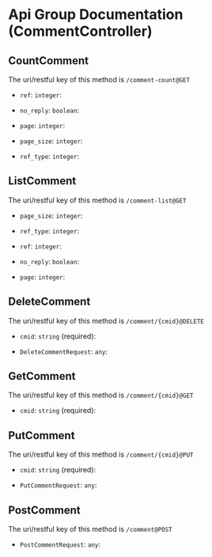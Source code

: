 
# Api Group Documentation (CommentController)

<!--beg l desc_CommentController -->

<!--end l-->


## CountComment

The uri/restful key of this method is `/comment-count@GET`

<!--beg l desc_CountComment -->

<!--end l-->


+ `ref`: `integer`: 
    <!--beg l desc_CountComment_ref -->
    
    <!--end l-->

+ `no_reply`: `boolean`: 
    <!--beg l desc_CountComment_no_reply -->
    
    <!--end l-->

+ `page`: `integer`: 
    <!--beg l desc_CountComment_page -->
    
    <!--end l-->

+ `page_size`: `integer`: 
    <!--beg l desc_CountComment_page_size -->
    
    <!--end l-->

+ `ref_type`: `integer`: 
    <!--beg l desc_CountComment_ref_type -->
    
    <!--end l-->



## ListComment

The uri/restful key of this method is `/comment-list@GET`

<!--beg l desc_ListComment -->

<!--end l-->


+ `page_size`: `integer`: 
    <!--beg l desc_ListComment_page_size -->
    
    <!--end l-->

+ `ref_type`: `integer`: 
    <!--beg l desc_ListComment_ref_type -->
    
    <!--end l-->

+ `ref`: `integer`: 
    <!--beg l desc_ListComment_ref -->
    
    <!--end l-->

+ `no_reply`: `boolean`: 
    <!--beg l desc_ListComment_no_reply -->
    
    <!--end l-->

+ `page`: `integer`: 
    <!--beg l desc_ListComment_page -->
    
    <!--end l-->



## DeleteComment

The uri/restful key of this method is `/comment/{cmid}@DELETE`

<!--beg l desc_DeleteComment -->

<!--end l-->


+ `cmid`: `string` (required): 
    <!--beg l desc_DeleteComment_cmid -->
    
    <!--end l-->

+ `DeleteCommentRequest`: `any`: 
    <!--beg l desc_DeleteComment_DeleteCommentRequest -->
    
    <!--end l-->



## GetComment

The uri/restful key of this method is `/comment/{cmid}@GET`

<!--beg l desc_GetComment -->

<!--end l-->


+ `cmid`: `string` (required): 
    <!--beg l desc_GetComment_cmid -->
    
    <!--end l-->



## PutComment

The uri/restful key of this method is `/comment/{cmid}@PUT`

<!--beg l desc_PutComment -->

<!--end l-->


+ `cmid`: `string` (required): 
    <!--beg l desc_PutComment_cmid -->
    
    <!--end l-->

+ `PutCommentRequest`: `any`: 
    <!--beg l desc_PutComment_PutCommentRequest -->
    
    <!--end l-->



## PostComment

The uri/restful key of this method is `/comment@POST`

<!--beg l desc_PostComment -->

<!--end l-->


+ `PostCommentRequest`: `any`: 
    <!--beg l desc_PostComment_PostCommentRequest -->
    
    <!--end l-->




